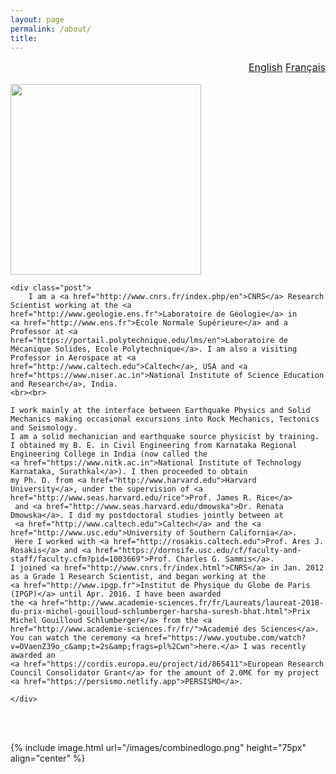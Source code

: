 ```yaml
---
layout: page
permalink: /about/
title: 
---
```


<div id="watchbtn" style="text-align:right;font-size:12pt">
   <a href="{{site.baseurl}}/about/" style="font-size:100%">English</a>
   <a href="{{site.baseurl}}/about-fr/" style="font-size:100%">Français</a>
</div>
<br>

<div class="harsha">
	<div class="member">
		<img src="{{ base }}/images/harsha.jpeg" width="305px">
	<div class="harshaweb">
		<a href="http://scholar.google.com/citations?user=ZHskR34AAAAJ&hl=en&oi=ao"><i class="ai ai-google-scholar-square ai-4x"></i></a>
		<a href="https://orcid.org/0000-0003-0361-1854"><i class="ai ai-orcid-square ai-4x"></i></a>
		<a href="{{site.baseurl}}/files/CurriculumVitae.pdf"><i class="ai ai-cv-square ai-4x"></i></a>
	</div>
</div>
	
	<div class="post">
		I am a <a href="http://www.cnrs.fr/index.php/en">CNRS</a> Research Scientist working at the <a href="http://www.geologie.ens.fr">Laboratoire de Géologie</a> in 
	<a href="http://www.ens.fr">Ecole Normale Supérieure</a> and a Professor at <a href="https://portail.polytechnique.edu/lms/en">Laboratoire de Mécanique Solides, Ecole Polytechnique</a>. I am also a visiting Professor in Aerospace at <a href="http://www.caltech.edu">Caltech</a>, USA and <a href="https://www.niser.ac.in">National Institute of Science Education and Research</a>, India.
	<br><br>
	
	I work mainly at the interface between Earthquake Physics and Solid Mechanics making occasional excursions into Rock Mechanics, Tectonics and Seismology. 
	I am a solid mechanician and earthquake source physicist by training. I obtained my B. E. in Civil Engineering from Karnataka Regional Engineering College in India (now called the 
	<a href="https://www.nitk.ac.in">National Institute of Technology Karnataka, Surathkal</a>). I then proceeded to obtain 
	my Ph. D. from <a href="http://www.harvard.edu">Harvard University</a>, under the supervision of <a href="http://www.seas.harvard.edu/rice">Prof. James R. Rice</a>
	 and <a href="http://www.seas.harvard.edu/dmowska">Dr. Renata Dmowska</a>. I did my postdoctoral studies jointly between at 
	 <a href="http://www.caltech.edu">Caltech</a> and the <a href="http://www.usc.edu">University of Southern California</a>. 
	 Here I worked with <a href="http://rosakis.caltech.edu">Prof. Ares J. Rosakis</a> and <a href="https://dornsife.usc.edu/cf/faculty-and-staff/faculty.cfm?pid=1003669">Prof. Charles G. Sammis</a>.
	I joined <a href="http://www.cnrs.fr/index.html">CNRS</a> in Jan. 2012 as a Grade 1 Research Scientist, and began working at the 
	<a href="http://www.ipgp.fr">Institut de Physique du Globe de Paris (IPGP)</a> until Apr. 2016. I have been awarded 
	the <a href="http://www.academie-sciences.fr/fr/Laureats/laureat-2018-du-prix-michel-gouilloud-schlumberger-harsha-suresh-bhat.html">Prix Michel Gouilloud Schlumberger</a> from the <a href="http://www.academie-sciences.fr/fr/">Academié des Sciences</a>. 
	You can watch the ceremony <a href="https://www.youtube.com/watch?v=OVaenZ39o_c&amp;t=2s&amp;frags=pl%2Cwn">here.</a> I was recently awarded an 
	<a href="https://cordis.europa.eu/project/id/865411">European Research Council Consolidator Grant</a> for the amount of 2.0M€ for my project <a href="https://persismo.netlify.app">PERSISMO</a>.
	
	</div>
	
</div>	

<br><br>

{% include image.html url="/images/combinedlogo.png" height="75px" align="center" %}
